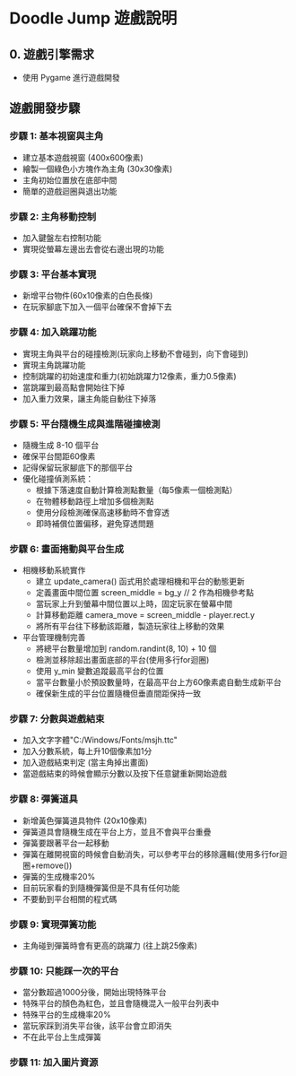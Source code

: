 # Doodle Jump 遊戲說明

## 0. 遊戲引擎需求

- 使用 Pygame 進行遊戲開發

## 遊戲開發步驟

### 步驟 1: 基本視窗與主角

- 建立基本遊戲視窗 (400x600像素)
- 繪製一個綠色小方塊作為主角 (30x30像素)
- 主角初始位置放在底部中間
- 簡單的遊戲迴圈與退出功能

### 步驟 2: 主角移動控制

- 加入鍵盤左右控制功能
- 實現從螢幕左邊出去會從右邊出現的功能

### 步驟 3: 平台基本實現

- 新增平台物件(60x10像素的白色長條)
- 在玩家腳底下加入一個平台確保不會掉下去

### 步驟 4: 加入跳躍功能

- 實現主角與平台的碰撞檢測(玩家向上移動不會碰到，向下會碰到)
- 實現主角跳躍功能
- 控制跳躍的初始速度和重力(初始跳躍力12像素，重力0.5像素)
- 當跳躍到最高點會開始往下掉
- 加入重力效果，讓主角能自動往下掉落

### 步驟 5: 平台隨機生成與進階碰撞檢測

- 隨機生成 8-10 個平台
- 確保平台間距60像素
- 記得保留玩家腳底下的那個平台
- 優化碰撞偵測系統：
  - 根據下落速度自動計算檢測點數量（每5像素一個檢測點）
  - 在物體移動路徑上增加多個檢測點
  - 使用分段檢測確保高速移動時不會穿透
  - 即時補償位置偏移，避免穿透問題

### 步驟 6: 畫面捲動與平台生成

- 相機移動系統實作
  - 建立 update_camera() 函式用於處理相機和平台的動態更新
  - 定義畫面中間位置 screen_middle = bg_y // 2 作為相機參考點
  - 當玩家上升到螢幕中間位置以上時，固定玩家在螢幕中間
  - 計算移動距離 camera_move = screen_middle - player.rect.y
  - 將所有平台往下移動該距離，製造玩家往上移動的效果
- 平台管理機制完善
  - 將總平台數量增加到 random.randint(8, 10) + 10 個
  - 檢測並移除超出畫面底部的平台(使用多行for迴圈)
  - 使用 y_min 變數追蹤最高平台的位置
  - 當平台數量小於預設數量時，在最高平台上方60像素處自動生成新平台
  - 確保新生成的平台位置隨機但垂直間距保持一致

### 步驟 7: 分數與遊戲結束

- 加入文字字體"C:/Windows/Fonts/msjh.ttc"
- 加入分數系統，每上升10個像素加1分
- 加入遊戲結束判定 (當主角掉出畫面)
- 當遊戲結束的時候會顯示分數以及按下任意鍵重新開始遊戲

### 步驟 8: 彈簧道具

- 新增黃色彈簧道具物件 (20x10像素)
- 彈簧道具會隨機生成在平台上方，並且不會與平台重疊
- 彈簧要跟著平台一起移動
- 彈簧在離開視窗的時候會自動消失，可以參考平台的移除邏輯(使用多行for迴圈+remove())
- 彈簧的生成機率20%
- 目前玩家看的到隨機彈簧但是不具有任何功能
- 不要動到平台相關的程式碼

### 步驟 9: 實現彈簧功能

- 主角碰到彈簧時會有更高的跳躍力 (往上跳25像素)

### 步驟 10: 只能踩一次的平台

- 當分數超過1000分後，開始出現特殊平台
- 特殊平台的顏色為紅色，並且會隨機混入一般平台列表中
- 特殊平台的生成機率20%
- 當玩家踩到消失平台後，該平台會立即消失
- 不在此平台上生成彈簧

### 步驟 11: 加入圖片資源